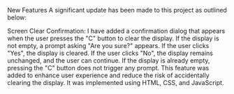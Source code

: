 New Features
A significant update has been made to this project as outlined below:

Screen Clear Confirmation: I have added a confirmation dialog that appears when the user presses the "C" button to clear the display. If the display is not empty, a prompt asking "Are you sure?" appears. If the user clicks "Yes", the display is cleared. If the user clicks "No", the display remains unchanged, and the user can continue. If the display is already empty, pressing the "C" button does not trigger any prompt.
This feature was added to enhance user experience and reduce the risk of accidentally clearing the display. It was implemented using HTML, CSS, and JavaScript.
